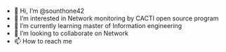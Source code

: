 - 👋 Hi, I’m @sounthone42
- 👀 I’m interested in Network monitoring by CACTI open source program 
- 🌱 I’m currently learning master of Information engineering 
- 💞️ I’m looking to collaborate on Network
- 📫 How to reach me 

<!---
sounthone42/sounthone42 is a ✨ special ✨ repository because its `README.md` (this file) appears on your GitHub profile.
You can click the Preview link to take a look at your changes.
--->

